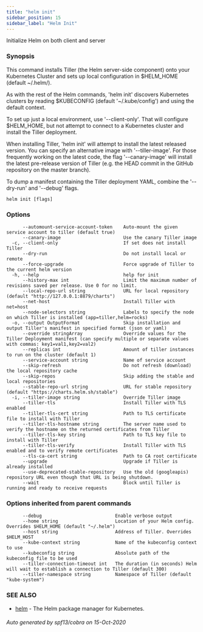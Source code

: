 ```yaml
---
title: "helm init"
sidebar_position: 15
sidebar_label: "Helm Init"
---
```

Initialize Helm on both client and server

### Synopsis


This command installs Tiller (the Helm server-side component) onto your
Kubernetes Cluster and sets up local configuration in $HELM_HOME (default ~/.helm/).

As with the rest of the Helm commands, 'helm init' discovers Kubernetes clusters
by reading $KUBECONFIG (default '~/.kube/config') and using the default context.

To set up just a local environment, use '--client-only'. That will configure
$HELM_HOME, but not attempt to connect to a Kubernetes cluster and install the Tiller
deployment.

When installing Tiller, 'helm init' will attempt to install the latest released
version. You can specify an alternative image with '--tiller-image'. For those
frequently working on the latest code, the flag '--canary-image' will install
the latest pre-release version of Tiller (e.g. the HEAD commit in the GitHub
repository on the master branch).

To dump a manifest containing the Tiller deployment YAML, combine the
'--dry-run' and '--debug' flags.


```
helm init [flags]
```

### Options

```
      --automount-service-account-token    Auto-mount the given service account to tiller (default true)
      --canary-image                       Use the canary Tiller image
  -c, --client-only                        If set does not install Tiller
      --dry-run                            Do not install local or remote
      --force-upgrade                      Force upgrade of Tiller to the current helm version
  -h, --help                               help for init
      --history-max int                    Limit the maximum number of revisions saved per release. Use 0 for no limit.
      --local-repo-url string              URL for local repository (default "http://127.0.0.1:8879/charts")
      --net-host                           Install Tiller with net=host
      --node-selectors string              Labels to specify the node on which Tiller is installed (app=tiller,helm=rocks)
  -o, --output OutputFormat                Skip installation and output Tiller's manifest in specified format (json or yaml)
      --override stringArray               Override values for the Tiller Deployment manifest (can specify multiple or separate values with commas: key1=val1,key2=val2)
      --replicas int                       Amount of tiller instances to run on the cluster (default 1)
      --service-account string             Name of service account
      --skip-refresh                       Do not refresh (download) the local repository cache
      --skip-repos                         Skip adding the stable and local repositories
      --stable-repo-url string             URL for stable repository (default "https://charts.helm.sh/stable")
  -i, --tiller-image string                Override Tiller image
      --tiller-tls                         Install Tiller with TLS enabled
      --tiller-tls-cert string             Path to TLS certificate file to install with Tiller
      --tiller-tls-hostname string         The server name used to verify the hostname on the returned certificates from Tiller
      --tiller-tls-key string              Path to TLS key file to install with Tiller
      --tiller-tls-verify                  Install Tiller with TLS enabled and to verify remote certificates
      --tls-ca-cert string                 Path to CA root certificate
      --upgrade                            Upgrade if Tiller is already installed
      --use-deprecated-stable-repository   Use the old (googleapis) repository URL even though that URL is being shutdown.
      --wait                               Block until Tiller is running and ready to receive requests
```

### Options inherited from parent commands

```
      --debug                           Enable verbose output
      --home string                     Location of your Helm config. Overrides $HELM_HOME (default "~/.helm")
      --host string                     Address of Tiller. Overrides $HELM_HOST
      --kube-context string             Name of the kubeconfig context to use
      --kubeconfig string               Absolute path of the kubeconfig file to be used
      --tiller-connection-timeout int   The duration (in seconds) Helm will wait to establish a connection to Tiller (default 300)
      --tiller-namespace string         Namespace of Tiller (default "kube-system")
```

### SEE ALSO

* [helm](helm.md)	 - The Helm package manager for Kubernetes.

###### Auto generated by spf13/cobra on 15-Oct-2020
